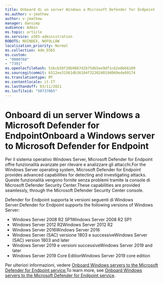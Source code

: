 ```yaml
---
title: Onboard di un server Windows a Microsoft Defender for Endpoint
ms.author: v-jmathew
author: v-jmathew
manager: dansimp
audience: Admin
ms.topic: article
ms.service: o365-administration
ROBOTS: NOINDEX, NOFOLLOW
localization_priority: Normal
ms.collection: Adm_O365
ms.custom:
- "9000760"
- "7391"
ms.openlocfilehash: 51bcb58f20b9867d2b75db5ee9df1c62e8b66109
ms.sourcegitcommit: 6312ee31561db36104f32282d019d069ede69174
ms.translationtype: MT
ms.contentlocale: it-IT
ms.lasthandoff: 03/11/2021
ms.locfileid: "50737065"
---
```

# <a name="onboard-a-windows-server-to-microsoft-defender-for-endpoint"></a><span data-ttu-id="4cc78-102">Onboard di un server Windows a Microsoft Defender for Endpoint</span><span class="sxs-lookup"><span data-stu-id="4cc78-102">Onboard a Windows server to Microsoft Defender for Endpoint</span></span>

<span data-ttu-id="4cc78-103">Per il sistema operativo Windows Server, Microsoft Defender for Endpoint offre funzionalità avanzate per rilevare e analizzare gli attacchi.</span><span class="sxs-lookup"><span data-stu-id="4cc78-103">For the Windows Server operating system, Microsoft Defender for Endpoint provides advanced capabilities for detecting and investigating attacks.</span></span> <span data-ttu-id="4cc78-104">Queste funzionalità vengono fornite senza problemi tramite la console di Microsoft Defender Security Center.</span><span class="sxs-lookup"><span data-stu-id="4cc78-104">These capabilities are provided seamlessly, through the Microsoft Defender Security Center console.</span></span>

<span data-ttu-id="4cc78-105">Defender for Endpoint supporta le versioni seguenti di Windows Server:</span><span class="sxs-lookup"><span data-stu-id="4cc78-105">Defender for Endpoint supports the following versions of Windows Server:</span></span>

- <span data-ttu-id="4cc78-106">Windows Server 2008 R2 SP1</span><span class="sxs-lookup"><span data-stu-id="4cc78-106">Windows Server 2008 R2 SP1</span></span>
- <span data-ttu-id="4cc78-107">Windows Server 2012 R2</span><span class="sxs-lookup"><span data-stu-id="4cc78-107">Windows Server 2012 R2</span></span>
- <span data-ttu-id="4cc78-108">Windows Server 2016</span><span class="sxs-lookup"><span data-stu-id="4cc78-108">Windows Server 2016</span></span>
- <span data-ttu-id="4cc78-109">Windows Server (SAC) versione 1803 e successive</span><span class="sxs-lookup"><span data-stu-id="4cc78-109">Windows Server (SAC) version 1803 and later</span></span>
- <span data-ttu-id="4cc78-110">Windows Server 2019 e versioni successive</span><span class="sxs-lookup"><span data-stu-id="4cc78-110">Windows Server 2019 and later</span></span>
- <span data-ttu-id="4cc78-111">Windows Server 2019 Core Edition</span><span class="sxs-lookup"><span data-stu-id="4cc78-111">Windows Server 2019 core edition</span></span>

<span data-ttu-id="4cc78-112">Per ulteriori informazioni, vedere [Onboard Windows servers to the Microsoft Defender for Endpoint service.](https://go.microsoft.com/fwlink/?linkid=2143627)</span><span class="sxs-lookup"><span data-stu-id="4cc78-112">To learn more, see [Onboard Windows servers to the Microsoft Defender for Endpoint service](https://go.microsoft.com/fwlink/?linkid=2143627).</span></span>
